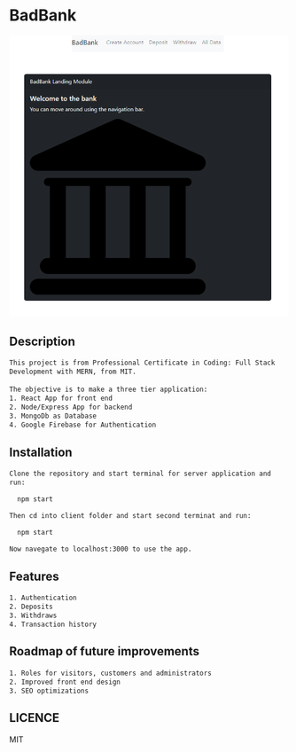 # BadBank

![alt text](client/public/screenshot.png)

## Description

    This project is from Professional Certificate in Coding: Full Stack Development with MERN, from MIT.

    The objective is to make a three tier application:
    1. React App for front end
    2. Node/Express App for backend
    3. MongoDb as Database
    4. Google Firebase for Authentication

## Installation

    Clone the repository and start terminal for server application and run:

```
  npm start
```

    Then cd into client folder and start second terminat and run:

```
  npm start
```

    Now navegate to localhost:3000 to use the app.

## Features

    1. Authentication
    2. Deposits
    3. Withdraws
    4. Transaction history

## Roadmap of future improvements

    1. Roles for visitors, customers and administrators
    2. Improved front end design
    3. SEO optimizations

## LICENCE

MIT
